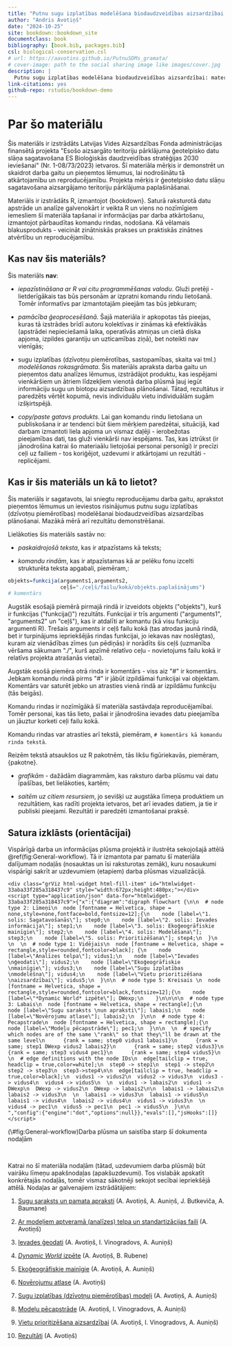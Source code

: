 ```yaml
--- 
title: "Putnu sugu izplatības modelēšana biodaudzveidības aizsardzībai: materiāli reproducēšanai"
author: "Andris Avotiņš"
date: "2024-10-25"
site: bookdown::bookdown_site
documentclass: book
bibliography: [book.bib, packages.bib]
csl: biological-conservation.csl
# url: https://aavotins.github.io/PutnuSDMs_gramata/
# cover-image: path to the social sharing image like images/cover.jpg
description: |
  Putnu sugu izplatības modelēšana biodaudzveidības aizsardzībai: materiāli reproducējamības nodrošināšanai.
link-citations: yes
github-repo: rstudio/bookdown-demo
---
```


# Par šo materiālu

Šis materiāls ir izstrādāts Latvijas Vides Aizsardzības Fonda administrācijas finansētā projekta "Esošo aizsargāto teritoriju pārklājuma ģeotelpisko datu slāņa sagatavošana ES Bioloģiskās daudzveidības stratēģijas 2030 ieviešanai" (Nr. 1-08/73/2023) ietvaros. Šī materiāla mērķis ir demonstrēt un skaidrot darba gaitu un pieņemtos lēmumus, lai nodrošinātu tā atkārtojamību un reproducējamību. Projekta mērķis ir ģeotelpisko datu slāņu sagatavošana aizsargājamo teritoriju pārklājuma paplašināšanai.

Materiāls ir izstrādāts R, izmantojot {bookdown}. Saturā raksturotā datu apstrāde un analīze galvenokārt ir veikta R un viens no nozīmīgiem iemesliem šī materiāla tapšanai ir informācijas par darba atkārtošanu, izmantojot pārbaudītas komandu rindas, nodošana. Kā vēlamais blakusprodukts - veicināt zinātniskās prakses un praktiskās zinātnes atvērtību un reproducējamību.





## Kas nav šis materiāls?

Šis materiāls **nav**:

* *iepazīstināšana ar R vai citu programmēšanas valodu*. Gluži pretēji - lietderīgākais tas būs personām ar izpratni komandu rindu lietošanā. Tomēr informatīvs par izmantotajām pieejām tas būs jebkuram;

* *pamācība ģeoprocesēšanā*. Šajā materiāla ir apkopotas tās pieejas, kuras tā izstrādes brīdī autoru kolektīvas ir zināmas kā efektīvākās (apstrādei nepieciešamā laika, operatīvās atmiņas un cietā diska apjoma, izpildes garantiju un uzticamības ziņā), bet noteikti nav vienīgās;

* sugu izplatības (dzīvotņu piemērotības, sastopamības, skaita vai tml.) *modelēšanas rokasgrāmata*. Šis materiāls apraksta darba gaitu un pieņemtos datu analīzes lēmumus, izstrādājot produktu, kas iespējami vienkāršiem un ātriem līdzekļiem vienotā darba plūsmā ļauj iegūt informāciju sugu un biotopu aizsardzības plānošanai. Tātad, rezultātus ir paredzēts vērtēt kopumā, nevis individuālu vietu individuālām sugām izšķirtspējā.

* *copy/paste gatavs produkts*. Lai gan komandu rindu lietošana un publiskošana ir ar tendenci būt šiem mērķiem paredzētai, situācijā, kad darbam izmantoti liela apjoma un vismaz daļēji - ierobežotas pieejamības dati, tas gluži vienkārši nav iespējams. Tas, kas iztrūkst (ir jānodrošina katrai šo materiaālu lietojošai personai personīgi) ir precīzi ceļi uz failiem - tos koriģējot, uzdevumi ir atkārtojami un rezultāti - replicējami.

## Kas ir šis materiāls un kā to lietot?

Šis materiāls ir sagatavots, lai sniegtu reproducējamu darba gaitu, aprakstot pieņemtos lēmumus un ieviestos risinājumus putnu sugu izplatības (dzīvotņu piemērotības) modelēšanai biodaudzveidības aizsardzības plānošanai. Mazākā mērā arī rezultātu demonstrēšanai.

Lielākoties šis materiāls sastāv no:

* *paskaidrojošā teksta*, kas ir atpazīstams kā teksts;

* *komandu rindām*, kas ir atpazīstamas kā ar pelēku fonu izcelti strukturēta teksta apgabali, piemēram,:


```r
objekts=funkcija(arguments1,arguments2,
                 ceļš="./ceļš/failu/kokā/objekts.paplašinājums")
# komentārs
```

Augstāk esošajā piemērā pirmajā rindā ir izveidots objekts ("objekts"), kurš ir funkcijas ("funkcija()") rezultāts. Funkcijai ir trīs argumenti ("arguments1", "arguments2" un "ceļš"), kas ir atdalīti ar komantu (kā visu funkciju argumenti R). Trešais arguments ir ceļš failu kokā (tas atrodas jaunā rindā, bet ir turpinājums iepriekšējās rindas funkcijai, jo iekavas nav noslēgtas), kuram aiz vienādības zīmes (un pēdiņās) ir norādīts šis ceļš (uzmanība vēršama sākumam "./", kurš apzīmē relatīvo ceļu - novietojums failu kokā ir relatīvs projekta atrašanās vietai).

Augstāk esošā piemēra otrā rinda ir komentārs - viss aiz "#" ir komentārs. Jebkam komandu rindā pirms "#" ir jābūt izpildāmai funkcijai vai objektam. Komentārs var saturēt jebko un atrasties vienā rindā ar izpildāmu funkciju (tās beigās).

Komandu rindas ir nozīmīgākā šī materiāla sastāvdaļa reproducējamībai. Tomēr personai, kas tās lieto, pašai ir jānodrošina ievades datu pieejamība un jāuztur korketi ceļi failu kokā.

Komandu rindas var atrasties arī tekstā, piemēram, `# komentārs kā komandu rinda tekstā`.

Reizēm tekstā atsaukšos uz R pakotnēm, tās likšu figūriekavās, piemēram, {pakotne}.

* *grafikām* - dažādām diagrammām, kas raksturo darba plūsmu vai datu īpašības, bet lielākoties, kartēm;

* *saitēm uz citiem resursiem*, jo sevišķi uz augstāka līmeņa produktiem un rezultātiem, kas radīti projekta ietvaros, bet arī ievades datiem, ja tie ir publiski pieejami. Rezultāti ir paredzēti izmantošanai praksē.




## Satura izklāsts (orientācijai)

Vispārīgā darba un informācijas plūsma projektā ir ilustrēta sekojošajā attēlā \@ref(fig:General-workflow). Tā ir izmantota par pamatu šī materiāla dalījumam nodaļās (nosauktas un īsi raksturotas zemāk), kuru nosaukumi vispārīgi sakrīt ar uzdevumiem (etapiem) darba plūsmas vizualizācijā. 

<div class="figure">

```{=html}
<div class="grViz html-widget html-fill-item" id="htmlwidget-33aba33f285a318437c9" style="width:672px;height:480px;"></div>
<script type="application/json" data-for="htmlwidget-33aba33f285a318437c9">{"x":{"diagram":"digraph flowchart {\n\n  # node type 2: Līmeņi\n  node [fontname = Helvetica, shape = none,style=none,fontface=bold,fontsize=12];{\n    node [label=\"1. solis: Sagatavošanās\"]; step0;\n    node [label=\"2. solis: Ievades informācija\"]; step1;\n    node [label=\"3. solis: Ekoģeogrāfiskie mainīgie\"]; step2;\n    node [label=\"4. solis: Modelēšana\"]; step3;\n    node [label=\"5. solis: Prioritizēšana\"]; step4;\n  }\n  \n  \n  # node type 1: Vidējais\n  node [fontname = Helvetica, shape = rectangle,style=rounded,fontcolor=black]; {\n    node [label=\"Analīzes telpa\"]; vidus1;\n    node [label=\"Ievades \nģeodati\"]; vidus2;\n    node [label=\"Ekoģeogrāfiskie \nmainīgie\"]; vidus3;\n    node [label=\"Sugu izplatības \nmodelēšna\"]; vidus4;\n    node [label=\"Vietu prioritizēšana \naizsardzībai\"]; vidus5;\n  }\n\n  # node type 5: Kreisais \n  node [fontname = Helvetica, shape = rectangle,style=rounded,fontcolor=black,fontsize=12];{\n    node [label=\"*Dynamic World* izpēte\"]; DWexp;\n    }\n\n\n\n  # node type 3: Labais\n  node [fontname = Helvetica, shape = rectangle];{\n    node [label=\"Sugu saraksts \nun apraksti\"]; labais1;\n    node [label=\"Novērojumu atlase\"]; labais2;\n  }\n\n  # node type 4: Pecapstrade\n  node [fontname = Helvetica, shape = rectangle];{\n    node [label=\"Modeļu pēcapstrāde\"]; pec1;\n  }\n\n  \n  # specify which nodes are of the same \"rank\" so that they\"ll be drawn at the same level\n      {rank = same; step0 vidus1 labais1}\n      {rank = same; step1 DWexp vidus2 labais2}\n      {rank = same; step2 vidus3}\n      {rank = same; step3 vidus4 pec1}\n      {rank = same; step4 vidus5}\n  \n  # edge definitions with the node IDs\n  edge[tailclip = true, headclip = true,color=white];\n  step0 -> step1\n  step1 -> step2\n  step2 -> step3\n  step3->step4\n\n  edge[tailclip = true, headclip = true,color=black];\n  vidus1 -> vidus2\n  vidus2 -> vidus3\n  vidus3 -> vidus4\n  vidus4 -> vidus5\n  \n  vidus1 -> labais2\n  vidus1 -> DWexp\n  DWexp -> vidus2\n  DWexp -> labais2\n\n  labais1 -> labais2\n  labais2 -> vidus3\n  \n  labais1 -> vidus3\n  labais1 -> vidus5\n  labais1 -> vidus4\n  labais2 -> vidus4\n  vidus1 -> vidus3\n  \n  vidus4 -> pec1\n  vidus5 -> pec1\n  pec1 -> vidus5\n  }\n\n  ","config":{"engine":"dot","options":null}},"evals":[],"jsHooks":[]}</script>
```

<p class="caption">(\#fig:General-workflow)Darba plūsma un saistība starp šī dokumenta nodaļām</p>
</div>

<br>

Katrai no šī materiāla nodaļām (tātad, uzdevumiem darba plūsmā) būt vairāku līmeņu apakšnodaļas (apakšuzdevumi). Tos vislabāk apskatīt konkrētajās nodaļās, tomēr vismaz sākotnēji sekojot secībai iepriekšējā attēlā. Nodaļas ar galvenajiem izstrādātājiem:

1. [Sugu saraksts un pamata apraksti](#Chapter1) (A. Avotiņš, A. Auniņš, J. Butkeviča, A. Baumane)

2. [Ar modeļiem aptveramā (analīzes) telpa un standartizācijas faili](#Chapter2) (A. Avotiņš)

3. [Ievades ģeodati](#Chapter3) (A. Avotiņš, I. Vinogradovs, A. Auniņš)

4. [*Dynamic World* izpēte](#Chapter4) (A. Avotiņš, B. Rubene)

5. [Ekoģeogrāfiskie mainīgie](#Chapter5) (A. Avotiņš, A. Auniņš)

6. [Novērojumu atlase](#Chapter6) (A. Avotiņš)

7. [Sugu izplatības (dzīvotņu piemērotības) modeļi](#Chapter7) (A. Avotiņš, A. Auniņš)

8. [Modeļu pēcapstrāde](#Chapter8) (A. Avotiņš, I. Vinogradovs, A. Auniņš)

9. [Vietu prioritizēšana aizsardzībai](#Chapter9) (A. Avotiņš, I. Vinogradovs, A. Auniņš)

10. [Rezultāti](#Chapter10) (A. Avotiņš)


